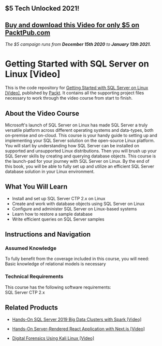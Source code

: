 ## $5 Tech Unlocked 2021!
[Buy and download this Video for only $5 on PacktPub.com](https://www.packtpub.com/product/getting-started-with-sql-server-on-linux-video/9781788836135)
-----
*The $5 campaign         runs from __December 15th 2020__ to __January 13th 2021.__*

# Getting Started with SQL Server on Linux [Video]
This is the code repository for [Getting Started with SQL Server on Linux [Video]](https://www.packtpub.com/big-data-and-business-intelligence/getting-started-sql-server-linux?utm_source=github&utm_medium=repository&utm_campaign=9781788836135), published by [Packt](https://www.packtpub.com/?utm_source=github). It contains all the supporting project files necessary to work through the video course from start to finish.
## About the Video Course
Microsoft's launch of SQL Server on Linux has made SQL Server a truly versatile platform across different operating systems and data-types, both on-premise and on-cloud.
This course is your handy guide to setting up and implementing your SQL Server solution on the open-source Linux platform. You will start by understanding how SQL Server can be installed on supported and unsupported Linux distributions. Then you will brush up your SQL Server skills by creating and querying database objects. This course is the launch-pad for your journey with SQL Server on Linux.
By the end of this book, you will be able to fully set up and utilize an efficient SQL Server database solution in your Linux environment.

<H2>What You Will Learn</H2>
<DIV class=book-info-will-learn-text>
<UL>
<LI>Install and set up SQL Server CTP 2.x on Linux 
<LI>Create and work with database objects using SQL Server on Linux 
<LI>Configure and administer SQL Server on Linux-based systems 
<LI>Learn how to restore a sample database 
<LI>Write efficient queries on SQL Server samples </LI></UL></DIV>

## Instructions and Navigation
### Assumed Knowledge
To fully benefit from the coverage included in this course, you will need:<br/>
Basic knowledge of relational models is necessary
### Technical Requirements
This course has the following software requirements:<br/>
SQL Server CTP 2.x

## Related Products
* [Hands-On SQL Server 2019 Big Data Clusters with Spark [Video]](https://www.packtpub.com/big-data-and-business-intelligence/hands-sql-server-2019-big-data-clusters-spark-video?utm_source=github&utm_medium=repository&utm_campaign=9781838559755)

* [Hands-On Server-Rendered React Application with Next.js [Video]](https://www.packtpub.com/application-development/hands-server-rendered-react-application-nextjs-video?utm_source=github&utm_medium=repository&utm_campaign=9781838647490)

* [Digital Forensics Using Kali Linux [Video]](https://www.packtpub.com/networking-and-servers/digital-forensics-using-kali-linux-video?utm_source=github&utm_medium=repository&utm_campaign=9781838829384)


